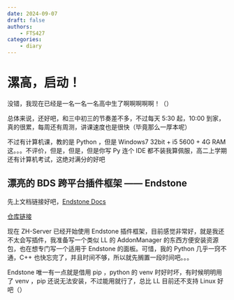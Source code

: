 ```yaml
---
date: 2024-09-07
draft: false
authors:
    - FTS427
categories:
    - diary
---
```


# 漯高，启动！

没错，我现在已经是一名一名一名高中生了啊啊啊啊啊！（）

总体来说，还好吧，和三中初三的节奏差不多，不过每天 5:30 起，10:00 到家，真的很累，每周还有周测，讲课速度也是很快（毕竟那么一厚本呢）

不过有计算机课，教的是 Python ，但是 Windows7 32bit + i5 5600 + 4G RAM 这。。。不评价，但是，但是，但是你写 Py 连个 IDE 都不装我算佩服，高二上学期还有计算机考试，这绝对满分的好吧

## 漂亮的 BDS 跨平台插件框架 —— Endstone

先上文档链接好吧，[Endstone Docs](https://endstone.dev/latest/)

[仓库链接](https://github.com/EndstoneMC/endstone)

现在 ZH-Server 已经开始使用 Endstone 插件框架，目前感觉非常好，就是我还不太会写插件，我准备写一个类似 LL 的 AddonManager 的东西方便安装资源包，也在想专门写一个适用于 Endstone 的面板。可惜，我的 Python 几乎一窍不通，C++ 也快忘完了，并且时间不够，所以就先搁置一段时间吧。。。

Endstone 唯一有一点就是借用 pip ，python 的 venv 时好时坏，有时候明明用了 venv ，pip 还说无法安装，不过能用就行了，总比 LL 目前还不支持 Linux 好吧（）
